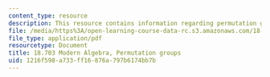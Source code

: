 ```yaml
---
content_type: resource
description: This resource contains information regarding permutation groups.
file: /media/https%3A/open-learning-course-data-rc.s3.amazonaws.com/18-703-modern-algebra-spring-2013/1216f598a733ff16876a797b6174bb7b_MIT18_703S13_pra_l_5.pdf
file_type: application/pdf
resourcetype: Document
title: 18.703 Modern Algebra, Permutation groups
uid: 1216f598-a733-ff16-876a-797b6174bb7b
---
```

